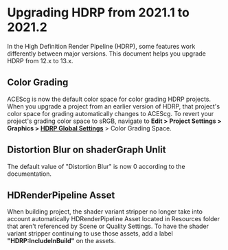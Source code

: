 # Upgrading HDRP from 2021.1 to 2021.2

In the High Definition Render Pipeline (HDRP), some features work differently between major versions. This document helps you upgrade HDRP from 12.x to 13.x.

## Color Grading

ACEScg is now the default color space for color grading HDRP projects. When you upgrade a project from an earlier version of HDRP, that project's color space for grading automatically changes to ACEScg. To revert your project's grading color space to sRGB, navigate to **Edit > Project Settings > Graphics > [HDRP Global Settings](https://docs.unity3d.com/Packages/com.unity.render-pipelines.high-definition@13.0/manual/Default-Settings-Window.html)** > Color Grading Space.

## Distortion Blur on shaderGraph Unlit
The default value of "Distortion Blur" is now 0 according to the documentation.

## HDRenderPipeline Asset

When building project, the shader variant stripper no longer take into account automatically HDRenderPipeline Asset located in Resources folder that aren't referenced by Scene or Quality Settings.
To have the shader variant stripper continuing to use those assets, add a label **"HDRP:IncludeInBuild"** on the assets.
